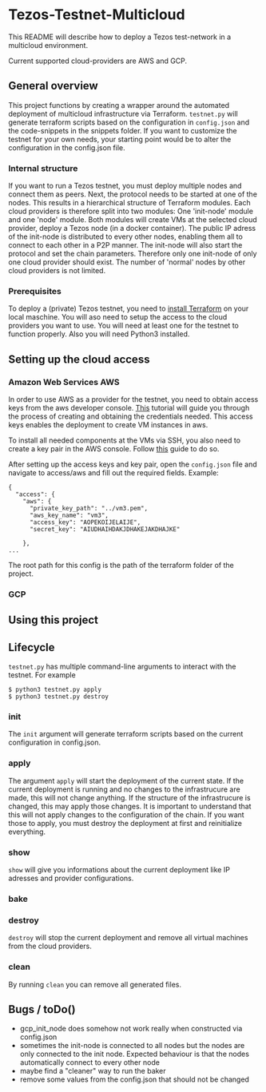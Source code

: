 # Tezos-Testnet-Multicloud

This README will describe how to deploy a Tezos test-network in a multicloud environment. 

Current supported cloud-providers are AWS and GCP.

## General overview

This project functions by creating a wrapper around the automated deployment of multicloud infrastructure via Terraform. `testnet.py` will generate terraform scripts based on the configuration in `config.json` and the code-snippets in the snippets folder. 
If you want to customize the testnet for your own needs, your starting point would be to alter the configuration in the config.json file. 

### Internal structure

If you want to run a Tezos testnet, you must deploy multiple nodes and connect them as peers.
 Next, the protocol needs to be started at one of the nodes. This results in a hierarchical structure of Terraform modules. Each cloud providers is therefore split into two modules: One 'init-node' module and one 'node' module. Both modules will create VMs at the selected cloud provider, deploy a Tezos node (in a docker container).
The public IP adress of the init-node is distributed to every other nodes, enabling them all to connect to each other in a P2P manner. The init-node will also start the protocol and set the chain parameters. Therefore only one init-node of only one cloud provider should exist. The number of 'normal' nodes by other cloud providers is not limited.

### Prerequisites

To deploy a (private) Tezos testnet, you need to [install Terraform](https://learn.hashicorp.com/tutorials/terraform/install-cli) on your local maschine. You will aso need to setup the access to the cloud providers you want to use. You will need at least one for the testnet to function properly.
Also you will need Python3 installed.

## Setting up the cloud access

### Amazon Web Services AWS

In order to use AWS as a provider for the testnet, you need to obtain access keys from the aws developer console. [This](https://docs.aws.amazon.com/powershell/latest/userguide/pstools-appendix-sign-up.html) tutorial will guide you through the process of creating and obtaining the credentials needed.
This access keys enables the deployment to create VM instances in aws.

To install all needed components at the VMs via SSH, you also need to create a key pair in the AWS console. Follow [this](https://docs.aws.amazon.com/servicecatalog/latest/adminguide/getstarted-keypair.html) guide to do so.

After setting up the access keys and key pair, open the `config.json` file and navigate to access/aws and fill out the required fields. Example:

```
{
  "access": {
    "aws": {
      "private_key_path": "../vm3.pem",
      "aws_key_name": "vm3",
      "access_key": "AOPEKOIJELAIJE",
      "secret_key": "AIUDHAIHDAKJDHAKEJAKDHAJKE"
      
    },
...
```

The root path for this config is the path of the terraform folder of the project.


### GCP


## Using this project


## Lifecycle

`testnet.py` has multiple command-line arguments to interact with the testnet. For example

```$ python3 testnet.py init
$ python3 testnet.py apply
$ python3 testnet.py destroy 
```



### init

The `init` argument will generate terraform scripts based on the current configuration in config.json.

### apply

The argument `apply` will start the deployment of the current state. If the current deployment is running and no changes to the infrastrucure are made, this will not change anything. If the structure of the infrastrucure is changed, this may apply those changes. It is important to understand that this will not apply changes to the configuration of the chain. If you want those to apply, you must destroy the deployment at first and reinitialize everything. 

### show

`show` will give you informations about the current deployment like IP adresses and provider configurations.

### bake

### destroy

`destroy` will stop the current deployment and remove all virtual machines from the cloud providers.


### clean

By running `clean` you can remove all generated files. 

## Bugs / toDo()
* gcp_init_node does somehow not work really when constructed via config.json
* sometimes the init-node is connected to all nodes but the nodes are only connected to the init node. Expected behaviour is that the nodes automatically connect to every other node
* maybe find a "cleaner" way to run the baker
* remove some values from the config.json that should not be changed




